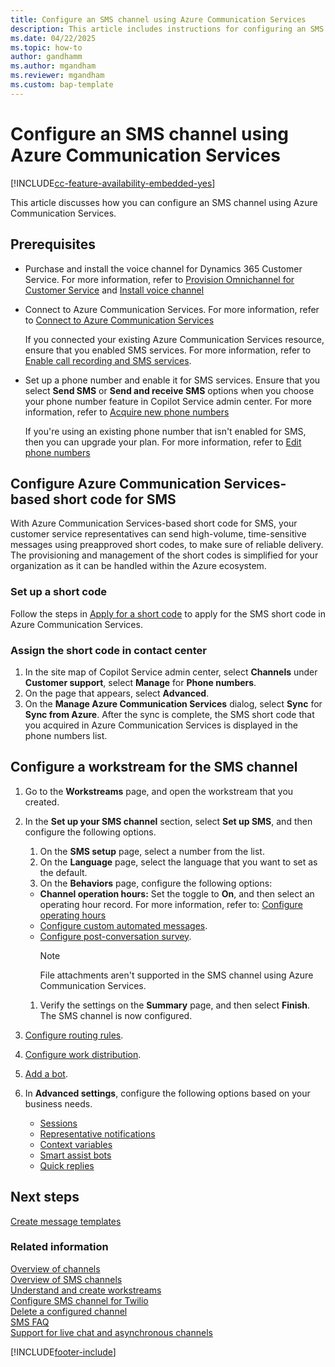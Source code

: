 ```yaml
---
title: Configure an SMS channel using Azure Communication Services
description: This article includes instructions for configuring an SMS channel using Azure Communication Services.
ms.date: 04/22/2025
ms.topic: how-to
author: gandhamm
ms.author: mgandham
ms.reviewer: mgandham
ms.custom: bap-template
---
```


# Configure an SMS channel using Azure Communication Services

[!INCLUDE[cc-feature-availability-embedded-yes](../../includes/cc-feature-availability-embedded-yes.md)]

This article discusses how you can configure an SMS channel using Azure Communication Services.

## Prerequisites

- Purchase and install the voice channel for Dynamics 365 Customer Service. For more information, refer to [Provision Omnichannel for Customer Service](/dynamics365/contact-center/implement/provision-channels) and [Install voice channel](voice-channel-install.md)

- Connect to Azure Communication Services. For more information, refer to [Connect to Azure Communication Services](voice-channel-acs-resource.md)
  
  If you connected your existing Azure Communication Services resource, ensure that you enabled SMS services. For more information, refer to [Enable call recording and SMS services](voice-channel-configure-services.md).

- Set up a phone number and enable it for SMS services. Ensure that you select **Send SMS** or **Send and receive SMS** options when you choose your phone number feature in Copilot Service admin center. For more information, refer to [Acquire new phone numbers](voice-channel-manage-phone-numbers.md#acquire-new-phone-numbers)

  If you're using an existing phone number that isn't enabled for SMS, then you can upgrade your plan. For more information, refer to [Edit phone numbers](voice-channel-manage-phone-numbers.md#edit-phone-numbers)

## Configure Azure Communication Services-based short code for SMS

With Azure Communication Services-based short code for SMS, your customer service representatives can send high-volume, time-sensitive messages using preapproved short codes, to make sure of reliable delivery.
The provisioning and management of the short codes is simplified for your organization as it can be handled within the Azure ecosystem.

### Set up a short code

Follow the steps in [Apply for a short code](/azure/communication-services/quickstarts/sms/apply-for-short-code) to apply for the SMS short code in Azure Communication Services.

### Assign the short code in contact center

1. In the site map of Copilot Service admin center, select **Channels** under **Customer support**, select **Manage** for **Phone numbers**.
1. On the page that appears, select **Advanced**.
1. On the **Manage Azure Communication Services** dialog, select **Sync** for **Sync from Azure**. After the sync is complete, the SMS short code that you acquired in Azure Communication Services is displayed in the phone numbers list.

## Configure a workstream for the SMS channel

1. Go to the **Workstreams** page, and open the workstream that you created.
1. In the **Set up your SMS channel** section, select **Set up SMS**, and then configure the following options.
   1. On the **SMS setup** page, select a number from the list.
   1. On the **Language** page, select the language that you want to set as the default.
   1. On the **Behaviors** page, configure the following options:
     - **Channel operation hours:** Set the toggle to **On**, and then select an operating hour record. For more information, refer to: [Configure operating hours](create-operating-hours.md)
     - [Configure custom automated messages](configure-automated-message.md).
     - [Configure post-conversation survey](configure-post-conversation-survey.md).
          > [!NOTE]
          > File attachments aren't supported in the SMS channel using Azure Communication Services. <br>
   
   1. Verify the settings on the **Summary** page, and then select **Finish**. The SMS channel is now configured.
1. [Configure routing rules](configure-work-classification.md).
1. [Configure work distribution](create-workstreams.md#configure-work-distribution).
1. [Add a bot](create-workstreams.md#add-a-bot-to-a-workstream).
1. In **Advanced settings**, configure the following options based on your business needs.
   - [Sessions](session-templates.md)
   - [Representative notifications](notification-templates.md#out-of-the-box-notification-templates)
   - [Context variables](manage-context-variables.md#add-context-variables)
   - [Smart assist bots](../develop/smart-assist-bot.md)
   - [Quick replies](create-quick-replies.md)

## Next steps

[Create message templates](create-message-templates.md)  

### Related information

[Overview of channels](../use/channels.md)  
[Overview of SMS channels](../use/sms-channel-overview.md)  
[Understand and create workstreams](create-workstreams.md)  
[Configure SMS channel for Twilio](Configure-sms-channel-twilio.md)   
[Delete a configured channel](delete-channel.md)  
[SMS FAQ](faqs.md#sms)  
[Support for live chat and asynchronous channels](../use/channels.md)  

[!INCLUDE[footer-include](../../includes/footer-banner.md)]
